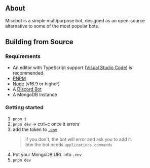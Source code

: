## About

Miscbot is a simple multipurpose bot, designed as an open-source alternative to some of the most popular bots.

## Building from Source
### Requirements

- An editor with TypeScript support ([Visual Studio Code](https://code.visualstudio.com/)) is recommended.
- [PNPM](https://pnpm.io/)
- [Node](https://nodejs.org/en/download/) (v16.9 or higher)
- A [Discord Bot](https://discord.com/developers)
- A MongoDB Instance

### Getting started

1. `pnpm i`
2. `pnpm dev` -> ctrl+c once it errors
3. add the token to [`.env`](.env)
   > if you don't, the bot will error and ask you to add it.<br/>
   > btw the bot needs `applications.commands`
4. Put your MongoDB URL into `.env`
5. `pnpm dev`
